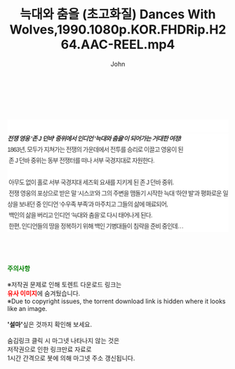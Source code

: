 ﻿---
layout: post
title:  "늑대와 춤을 (초고화질) Dances With Wolves,1990.1080p.KOR.FHDRip.H264.AAC-REEL.mp4"
author: John
categories: [ 영화 ]
tags: [  ]
image:  
description: "늑대와 춤을 (초고화질) Dances With Wolves,1990.1080p.KOR.FHDRip.H264.AAC-REEL.mp4 torrent 정보 공유"
toc: true
toc_sticky: true
---

<br>
<div class="view-img">
</div><div class="view-content" itemprop="description">
<p><br/></p><div class="title_area" style="margin:0px 0px 9px;padding:0px;list-style:none;font-size:12px;font-family:'나눔고딕', NanumGothic, '돋움', Dotum, Helvetica, 'AppleSDGothicNeo-Medium', AppleGothic, sans-serif;height:30px;float:none;background-color:rgb(255,255,255);"><h4 class="h_story" style="margin:5px 10px 0px 0px;padding:0px;list-style:none;font-size:12px;font-family:'돋움', sans-serif;height:18px;width:49px;background:url(&quot;https://ssl.pstatic.net/static/movie/2020/10/h_tx_sp5.png&quot;) no-repeat 0px -17px;float:left;"><strong class="blind" style="margin:0px;padding:0px;list-style:none;font-size:0px;font-family:inherit;color:inherit;width:1px;height:1px;line-height:0;">줄거리</strong></h4></div><h5 class="h_tx_story" style="margin:-7px 0px 1px;padding:0px;list-style:none;font-size:14px;font-family:'나눔고딕', NanumGothic, Helvetica, sans-serif;color:rgb(51,51,51);background-image:url(&quot;https://ssl.pstatic.net/static/movie/2014/01/blank.gif&quot;);letter-spacing:-1px;line-height:25px;background-color:rgb(255,255,255);">전쟁 영웅 '존 J 던바' 중위에서 인디언 '늑대와 춤을'이 되어가는 거대한 여정!</h5><p class="con_tx" style="margin-top:-1px;margin-bottom:-6px;list-style:none;font-size:14px;font-family:'나눔고딕', NanumGothic, '돋움', Dotum, Helvetica, 'AppleSDGothicNeo-Medium', AppleGothic, sans-serif;color:rgb(51,51,51);background-image:url(&quot;https://ssl.pstatic.net/static/movie/2014/01/blank.gif&quot;);letter-spacing:-1px;line-height:25px;background-color:rgb(255,255,255);">1863년, 모두가 지쳐가는 전쟁의 가운데에서 전투를 승리로 이끌고 영웅이 된<br style="list-style:none;font-size:12px;font-family:'돋움', sans-serif;color:rgb(0,0,0);"/> 존 J 던바 중위는 동부 전쟁터를 떠나 서부 국경지대로 자원한다.<br style="list-style:none;font-size:12px;font-family:'돋움', sans-serif;color:rgb(0,0,0);"/> <br style="list-style:none;font-size:12px;font-family:'돋움', sans-serif;color:rgb(0,0,0);"/> 아무도 없이 홀로 서부 국경지대 세즈윅 요새를 지키게 된 존 J 던바 중위.<br style="list-style:none;font-size:12px;font-family:'돋움', sans-serif;color:rgb(0,0,0);"/> 전쟁 영웅의 포상으로 받은 말 ‘시스코’와 그의 주변을 맴돌기 시작한 늑대 ‘하얀 발’과 평화로운 일상을 보내던 중 인디언 ‘수우족 부족’과 마주치고 그들의 삶에 매료되어,<br style="list-style:none;font-size:12px;font-family:'돋움', sans-serif;color:rgb(0,0,0);"/> 백인의 삶을 버리고 인디언 ‘늑대와 춤을’로 다시 태어나게 된다.<br style="list-style:none;font-size:12px;font-family:'돋움', sans-serif;color:rgb(0,0,0);"/> 한편, 인디언들의 땅을 정복하기 위해 백인 기병대들이 침략을 준비 중인데…</p> </div>
    
<br><br><br>
<p data-ke-size="size16"><b><span style="color: green;">주의사항</span></b><br /><br />※저작권 문제로 인해 토렌트 다운로드 링크는<br /><b><span style="color: red;">유사 이미지</span></b>에 숨겨뒀습니다.<br />※Due to copyright issues, the torrent download link is hidden where it looks like an image.<br /><br /><b>'설마'</b>싶은 것까지 확인해 보세요.<br /><br />숨김링크 클릭 시 마그넷 나타나지 않는 것은<br />저작권으로 인한 링크만료 자료로<br />1시간 간격으로 봇에 의해 마그넷 주소 갱신됩니다.</p>
